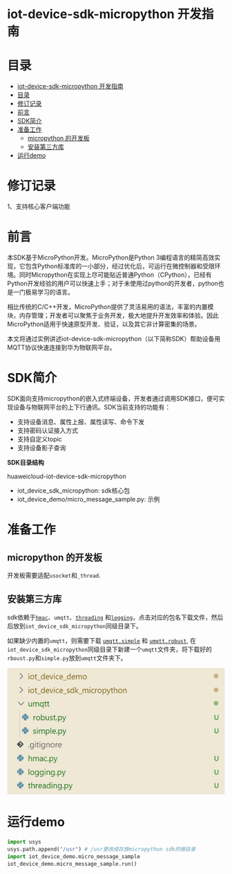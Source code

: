 # iot-device-sdk-micropython 开发指南

# 目录

<!-- TOC -->

- [iot-device-sdk-micropython 开发指南](#iot-device-sdk-micropython-开发指南)
- [目录](#目录)
- [修订记录](#修订记录)
- [前言](#前言)
- [SDK简介](#sdk简介)
- [准备工作](#准备工作)
  - [micropython 的开发板](#micropython-的开发板)
  - [安装第三方库](#安装第三方库)
- [运行demo](#运行demo)


# 修订记录
1、支持核心客户端功能


# 前言
 本SDK基于MicroPython开发。MicroPython是Python 3编程语言的精简高效实现，它包含Python标准库的一小部分，经过优化后，可运行在微控制器和受限环境。同时Micropython在实现上尽可能贴近普通Python（CPython），已经有Python开发经验的用户可以快速上手；对于未使用过python的开发者，python也是一门极易学习的语言。

 相比传统的C/C++开发，MicroPython提供了灵活易用的语法，丰富的内置模块，内存管理；开发者可以聚焦于业务开发，极大地提升开发效率和体验。因此MicroPython适用于快速原型开发、验证，以及其它非计算密集的场景。

 本文将通过实例讲述iot-device-sdk-micropython（以下简称SDK）帮助设备用MQTT协议快速连接到华为物联网平台。

# SDK简介
SDK面向支持micropython的嵌入式终端设备，开发者通过调用SDK接口，便可实现设备与物联网平台的上下行通讯。SDK当前支持的功能有：
*  支持设备消息、属性上报、属性读写、命令下发
*  支持密码认证接入方式
*  支持自定义topic
*  支持设备影子查询

**SDK目录结构**

huaweicloud-iot-device-sdk-micropython
- iot_device_sdk_micropython: sdk核心包
- iot_device_demo/micro_message_sample.py: 示例


# 准备工作
##  micropython 的开发板
开发板需要适配`usocket`和`_thread`.

##  安装第三方库
sdk依赖于[`hmac`](https://github.com/micropython/micropython-lib/blob/master/python-stdlib/hmac/hmac.py)、`umqtt`、[`threading`](https://github.com/micropython/micropython-lib/blob/master/python-stdlib/threading/threading.py) 和[`logging`](https://github.com/micropython/micropython-lib/blob/master/python-stdlib/logging/logging.py)，点击对应的包名下载文件，然后后放到`iot_device_sdk_micropython`同级目录下。

如果缺少内置的`umqtt`，则需要下载 [`umqtt.simple`](https://github.com/micropython/micropython-lib/tree/master/micropython/umqtt.simple/umqtt) 和 [`umqtt.robust`](https://github.com/micropython/micropython-lib/blob/master/micropython/umqtt.robust/umqtt/robust.py), 在`iot_device_sdk_micropython`同级目录下新建一个`umqtt`文件夹，将下载好的`rboust.py`和`simple.py`放到`umqtt`文件夹下。

![](./doc/micro/package_structure.png)

# 运行demo
```python
import usys
usys.path.append("/usr") # /usr更改成存放micropython sdk的根目录
import iot_device_demo.micro_message_sample
iot_device_demo.micro_message_sample.run()
```
